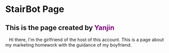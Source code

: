 # StairBot Page

## This is the page created by <span style="color:purple;">Yanjin</span>

&nbsp;&nbsp; Hi there, I'm the girlfriend of the host of this account. This is a page about my marketing homework with the guidance of my boyfriend.

